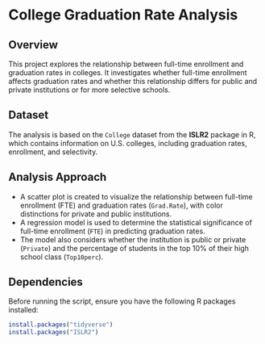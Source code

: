 # College Graduation Rate Analysis  

## Overview  
This project explores the relationship between full-time enrollment and graduation rates in colleges. It investigates whether full-time enrollment affects graduation rates and whether this relationship differs for public and private institutions or for more selective schools.  

## Dataset  
The analysis is based on the `College` dataset from the **ISLR2** package in R, which contains information on U.S. colleges, including graduation rates, enrollment, and selectivity.  

## Analysis Approach  
- A scatter plot is created to visualize the relationship between full-time enrollment (FTE) and graduation rates (`Grad.Rate`), with color distinctions for private and public institutions.  
- A regression model is used to determine the statistical significance of full-time enrollment (`FTE`) in predicting graduation rates.  
- The model also considers whether the institution is public or private (`Private`) and the percentage of students in the top 10% of their high school class (`Top10perc`).  

## Dependencies  
Before running the script, ensure you have the following R packages installed:  

```r
install.packages("tidyverse")
install.packages("ISLR2")
